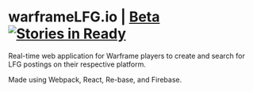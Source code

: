# warframeLFG.io | [Beta](https://warframelfg.io) [![Stories in Ready](https://badge.waffle.io/dggriffin/warframeLFG.png?label=ready&title=Ready)](https://waffle.io/dggriffin/warframeLFG)

Real-time web application for Warframe players to create and search for LFG postings on their respective platform.

Made using Webpack, React, Re-base, and Firebase.
